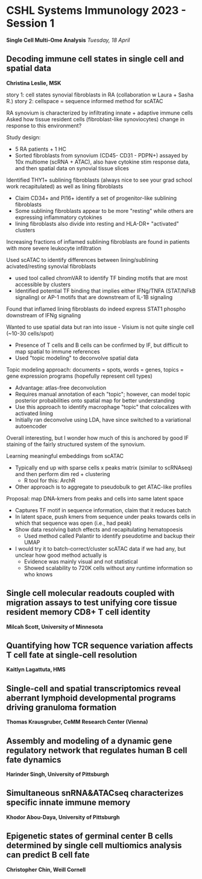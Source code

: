 # CSHL Systems Immunology 2023 - Session 1

**Single Cell Multi-Ome Analysis**
*Tuesday, 18 April*

## Decoding immune cell states in single cell and spatial data

**Christina Leslie, MSK**

story 1: cell states synovial fibroblasts in RA (collaboration w Laura + Sasha R.)
story 2: cellspace = sequence informed method for scATAC

RA synovium is characterized by infiltrating innate + adaptive immune cells
Asked how tissue resident cells (fibroblast-like synoviocytes) change in response to this environment?

Study design:
- 5 RA patients + 1 HC
- Sorted fibroblasts from synovium (CD45- CD31 - PDPN+) assayed by 10x multiome (scRNA + ATAC), also have cytokine stim response data, and then spatial data on synovial tissue slices

Identified THY1+ sublining fibroblasts (always nice to see your grad school work recapitulated) as well as lining fibroblasts
- Claim CD34+ and PI16+ identify a set of progenitor-like sublining fibroblasts
- Some sublining fibroblasts appear to be more "resting" while others are expressing inflammatory cytokines
- lining fibroblasts also divide into resting and HLA-DR+ "activated" clusters

Increasing fractions of inflamed sublining fibroblasts are found in patients with more severe leukocyte infiltration

Used scATAC to identify differences between lining/sublining acivated/resting synovial fibroblasts
- used tool called chromVAR to identify TF binding motifs that are most accessible by clusters
- Identified potential TF binding that implies either IFNg/TNFA (STAT/NFkB signaling) or AP-1 motifs that are downstream of IL-1B signaling

Found that inflamed lining fibroblasts do indeed express STAT1 phospho downstream of IFNg signaling

Wanted to use spatial data but ran into issue - Visium is not quite single cell (~10-30 cells/spot)
- Presence of T cells and B cells can be confirmed by IF, but difficult to map spatial to immune references
- Used "topic modeling" to deconvolve spatial data

Topic modeling approach: documents = spots, words = genes, topics = gene expression programs (hopefully represent cell types)
- Advantage: atlas-free deconvolution
- Requires manual annotation of each "topic"; however, can model topic posterior probabilities onto spatial map for better understanding
- Use this approach to identify macrophage "topic" that colocalizes with activated lining
- Initially ran deconvolve using LDA, have since switched to a variational autoencoder

Overall interesting, but I wonder how much of this is anchored by good IF staining of the fairly structured system of the synovium.

Learning meaningful embeddings from scATAC
- Typically end up with sparse cells x peaks matrix (similar to scRNAseq) and then perform dim red + clustering
  - R tool for this: ArchR
- Other approach is to aggregate to pseudobulk to get ATAC-like profiles

Proposal: map DNA-kmers from peaks and cells into same latent space
- Captures TF motif in sequence information, claim that it reduces batch
- In latent space, push kmers from sequence under peaks towards cells in which that sequence was open (i.e., had peak)
- Show data resolving batch effects and recapitulating hematopoesis
  - Used method called Palantir to identify pseudotime and backup their UMAP
- I would try it to batch-correct/cluster scATAC data if we had any, but unclear how good method actually is
  - Evidence was mainly visual and not statistical
  - Showed scalability to 720K cells without any runtime information so who knows

## Single cell molecular readouts coupled with migration assays to test unifying core tissue resident memory CD8+ T cell identity

**Milcah Scott, University of Minnesota**



## Quantifying how TCR sequence variation affects T cell fate at single-cell resolution

**Kaitlyn Lagattuta, HMS**

## Single-cell and spatial transcriptomics reveal aberrant lymphoid developmental programs driving granuloma formation

**Thomas Krausgruber, CeMM Research Center (Vienna)**

## Assembly and modeling of a dynamic gene regulatory network that regulates human B cell fate dynamics

**Harinder Singh, University of Pittsburgh**

## Simultaneous snRNA&ATACseq characterizes specific innate immune memory

**Khodor Abou-Daya, University of Pittsburgh**

## Epigenetic states of germinal center B cells determined by single cell multiomics analysis can predict B cell fate

**Christopher Chin, Weill Cornell**
